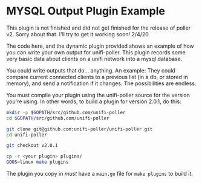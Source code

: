 # MYSQL Output Plugin Example

This plugin is not finished and did not get finished for the release of poller v2.
Sorry about that. I'll try to get it working soon! 2/4/20

The code here, and the dynamic plugin provided shows an example of how you can
write your own output for unifi-poller. This plugin records some very basic
data about clients on a unifi network into a mysql database.

You could write outputs that do... anything. An example: They could compare current
connected clients to a previous list (in a db, or stored in memory), and send a
notification if it changes. The possibilities are endless.

You must compile your plugin using the unifi-poller source for the version you're
using. In other words, to build a plugin for version 2.0.1, do this:

```bash
mkdir -p $GOPATH/src/github.com/unifi-poller
cd $GOPATH/src/github.com/unifi-poller

git clone git@github.com:unifi-poller/unifi-poller.git
cd unifi-poller

git checkout v2.0.1

cp -r <your plugin> plugins/
GOOS=linux make plugins
```

The plugin you copy in *must* have a `main.go` file for `make plugins` to build it.
